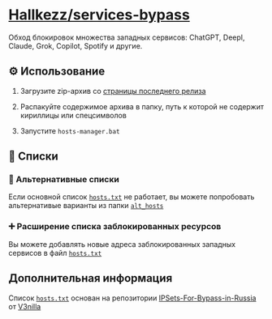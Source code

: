 # <a href="https://github.com/Hallkezz/">Hallkezz</a><a href="https://github.com/Hallkezz/services-bypass">/services-bypass</a>

Обход блокировок множества западных сервисов: ChatGPT, Deepl, Claude, Grok, Copilot, Spotify и другие.

## ⚙️ Использование

1. Загрузите zip-архив со [страницы последнего релиза](https://github.com/Hallkezz/services-bypass/releases/latest)

2.  Распакуйте содержимое архива в папку, путь к которой не содержит кириллицы или спецсимволов

3. Запустите `hosts-manager.bat`

## 🧾 Списки
### 🔁 Альтернативные списки
Если основной список [`hosts.txt`](hosts.txt) не работает, вы можете попробовать альтернативые варианты из папки [`alt_hosts`](/alt_hosts)

### ➕ Расширение списка заблокированных ресурсов

Вы можете добавлять новые адреса заблокированных западных сервисов в файл [`hosts.txt`](hosts.txt)

## Дополнительная информация
Список [`hosts.txt`](hosts.txt) основан на репозитории [IPSets-For-Bypass-in-Russia](https://github.com/V3nilla/IPSets-For-Bypass-in-Russia) от [V3nilla](https://github.com/V3nilla)
